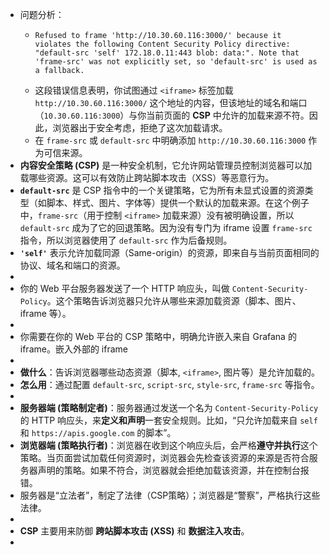 - 问题分析：
	- ```
	  Refused to frame 'http://10.30.60.116:3000/' because it violates the following Content Security Policy directive: "default-src 'self' 172.18.0.11:443 blob: data:". Note that 'frame-src' was not explicitly set, so 'default-src' is used as a fallback.
	  ```
	- 这段错误信息表明，你试图通过 `<iframe>` 标签加载 `http://10.30.60.116:3000/` 这个地址的内容，但该地址的域名和端口（`10.30.60.116:3000`）与你当前页面的 **CSP** 中允许的加载来源不符。因此，浏览器出于安全考虑，拒绝了这次加载请求。
	- 在 `frame-src` 或 `default-src` 中明确添加 `http://10.30.60.116:3000` 作为可信来源。
- **内容安全策略 (CSP)** 是一种安全机制，它允许网站管理员控制浏览器可以加载哪些资源。这可以有效防止跨站脚本攻击（XSS）等恶意行为。
- **`default-src`** 是 CSP 指令中的一个关键策略，它为所有未显式设置的资源类型（如脚本、样式、图片、字体等）提供一个默认的加载来源。在这个例子中，`frame-src`（用于控制 `<iframe>` 加载来源）没有被明确设置，所以 `default-src` 成为了它的回退策略。因为没有专门为 iframe 设置 `frame-src` 指令，所以浏览器使用了 `default-src` 作为后备规则。
- **`'self'`** 表示允许加载同源（Same-origin）的资源，即来自与当前页面相同的协议、域名和端口的资源。
-
- 你的 Web 平台服务器发送了一个 HTTP 响应头，叫做 `Content-Security-Policy`。这个策略告诉浏览器只允许从哪些来源加载资源（脚本、图片、iframe 等）。
-
- 你需要在你的 Web 平台的 CSP 策略中，明确允许嵌入来自 Grafana 的 iframe。嵌入外部的 iframe
-
- **做什么**：告诉浏览器哪些动态资源（脚本, `<iframe>`, 图片等）是允许加载的。
- **怎么用**：通过配置 `default-src`, `script-src`, `style-src`, `frame-src` 等指令。
-
- **服务器端 (策略制定者)**：服务器通过发送一个名为 `Content-Security-Policy` 的 HTTP 响应头，来**定义和声明**一套安全规则。比如，“只允许加载来自 `self` 和 `https://apis.google.com` 的脚本”。
- **浏览器端 (策略执行者)**：浏览器在收到这个响应头后，会严格**遵守并执行**这个策略。当页面尝试加载任何资源时，浏览器会先检查该资源的来源是否符合服务器声明的策略。如果不符合，浏览器就会拒绝加载该资源，并在控制台报错。
- 服务器是“立法者”，制定了法律（CSP策略）；浏览器是“警察”，严格执行这些法律。
-
- **CSP** 主要用来防御 **跨站脚本攻击 (XSS)** 和 **数据注入攻击**。
-
